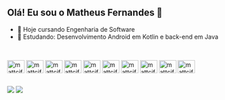 ## Olá! Eu sou o Matheus Fernandes 👋


- 🔭 Hoje cursando Engenharia de Software
- 🌱 Estudando: Desenvolvimento Android em Kotlin e back-end em Java

##
<div style="display: inline_block"><br>
  <img align="center" alt="mattcif" height="30" width="40" src="https://cdn.jsdelivr.net/gh/devicons/devicon@latest/icons/java/java-original.svg" />
  <img align="center" alt="mattcif" height="30" width="40" src="https://cdn.jsdelivr.net/gh/devicons/devicon@latest/icons/spring/spring-original.svg" />
  <img align="center" alt="mattcif" height="30" width="40" src="https://cdn.jsdelivr.net/gh/devicons/devicon@latest/icons/kotlin/kotlin-original.svg" />
  <img align="center" alt="mattcif" height="30" width="40" src="https://cdn.jsdelivr.net/gh/devicons/devicon@latest/icons/androidstudio/androidstudio-original.svg" />
  <img align="center" alt="mattcif" height="30" width="40" src="https://cdn.jsdelivr.net/gh/devicons/devicon@latest/icons/mysql/mysql-original.svg" />
  <img align="center" alt="mattcif" height="30" width="40" src="https://cdn.jsdelivr.net/gh/devicons/devicon@latest/icons/python/python-original.svg" />
  <img align="center" alt="mattcif" height="30" width="40" src="https://cdn.jsdelivr.net/gh/devicons/devicon@latest/icons/linux/linux-original.svg" />
  <img align="center" alt="mattcif" height="30" width="40" src="https://cdn.jsdelivr.net/gh/devicons/devicon@latest/icons/html5/html5-original.svg" />
  <img align="center" alt="mattcif" height="30" width="40"src="https://cdn.jsdelivr.net/gh/devicons/devicon@latest/icons/css3/css3-original.svg" />
  <img align="center" alt="mattcif" height="30" width="40" src="https://cdn.jsdelivr.net/gh/devicons/devicon@latest/icons/javascript/javascript-original.svg" />
</div>

##

<div>
  <a href="mailto:theusdecif@gmail.com"><img src="https://img.shields.io/badge/Gmail-D14836?style=for-the-badge&logo=gmail&logoColor=white"></a>
  <a href="https://www.linkedin.com/in/matheus-fernandes-201aa1170/"><img src="https://img.shields.io/badge/LinkedIn-0077B5?style=for-the-badge&logo=linkedin&logoColor=white"></a>
  
</div>
